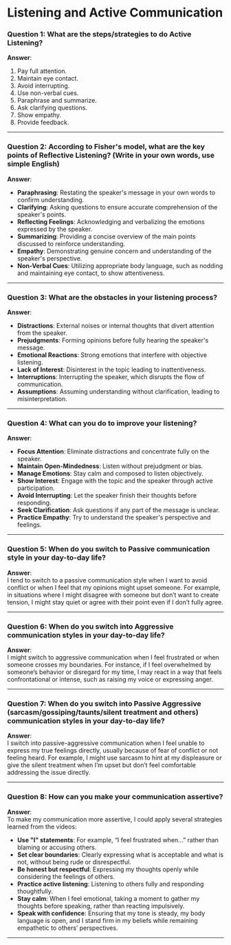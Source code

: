 
# Listening and Active Communication



### **Question 1: What are the steps/strategies to do Active Listening?**

**Answer**:  
1. Pay full attention.  
2. Maintain eye contact.  
3. Avoid interrupting.  
4. Use non-verbal cues.  
5. Paraphrase and summarize.  
6. Ask clarifying questions.  
7. Show empathy.  
8. Provide feedback.  

---

### **Question 2: According to Fisher's model, what are the key points of Reflective Listening? (Write in your own words, use simple English)**

**Answer**:  
- **Paraphrasing**: Restating the speaker's message in your own words to confirm understanding.  
- **Clarifying**: Asking questions to ensure accurate comprehension of the speaker's points.  
- **Reflecting Feelings**: Acknowledging and verbalizing the emotions expressed by the speaker.  
- **Summarizing**: Providing a concise overview of the main points discussed to reinforce understanding.  
- **Empathy**: Demonstrating genuine concern and understanding of the speaker's perspective.  
- **Non-Verbal Cues**: Utilizing appropriate body language, such as nodding and maintaining eye contact, to show attentiveness.  

---

### **Question 3: What are the obstacles in your listening process?**

**Answer**:  
- **Distractions**: External noises or internal thoughts that divert attention from the speaker.  
- **Prejudgments**: Forming opinions before fully hearing the speaker's message.  
- **Emotional Reactions**: Strong emotions that interfere with objective listening.  
- **Lack of Interest**: Disinterest in the topic leading to inattentiveness.  
- **Interruptions**: Interrupting the speaker, which disrupts the flow of communication.  
- **Assumptions**: Assuming understanding without clarification, leading to misinterpretation.  

---

### **Question 4: What can you do to improve your listening?**

**Answer**:  
- **Focus Attention**: Eliminate distractions and concentrate fully on the speaker.  
- **Maintain Open-Mindedness**: Listen without prejudgment or bias.  
- **Manage Emotions**: Stay calm and composed to listen objectively.  
- **Show Interest**: Engage with the topic and the speaker through active participation.  
- **Avoid Interrupting**: Let the speaker finish their thoughts before responding.  
- **Seek Clarification**: Ask questions if any part of the message is unclear.  
- **Practice Empathy**: Try to understand the speaker's perspective and feelings.  

---

### **Question 5: When do you switch to Passive communication style in your day-to-day life?**

**Answer**:  
I tend to switch to a passive communication style when I want to avoid conflict or when I feel that my opinions might upset someone. For example, in situations where I might disagree with someone but don’t want to create tension, I might stay quiet or agree with their point even if I don’t fully agree.

---

### **Question 6: When do you switch into Aggressive communication styles in your day-to-day life?**

**Answer**:  
I might switch to aggressive communication when I feel frustrated or when someone crosses my boundaries. For instance, if I feel overwhelmed by someone’s behavior or disregard for my time, I may react in a way that feels confrontational or intense, such as raising my voice or expressing anger.

---

### **Question 7: When do you switch into Passive Aggressive (sarcasm/gossiping/taunts/silent treatment and others) communication styles in your day-to-day life?**

**Answer**:  
I switch into passive-aggressive communication when I feel unable to express my true feelings directly, usually because of fear of conflict or not feeling heard. For example, I might use sarcasm to hint at my displeasure or give the silent treatment when I’m upset but don’t feel comfortable addressing the issue directly.

---

### **Question 8: How can you make your communication assertive?**

**Answer**:  
To make my communication more assertive, I could apply several strategies learned from the videos:  
- **Use "I" statements**: For example, “I feel frustrated when…” rather than blaming or accusing others.  
- **Set clear boundaries**: Clearly expressing what is acceptable and what is not, without being rude or disrespectful.  
- **Be honest but respectful**: Expressing my thoughts openly while considering the feelings of others.  
- **Practice active listening**: Listening to others fully and responding thoughtfully.  
- **Stay calm**: When I feel emotional, taking a moment to gather my thoughts before speaking, rather than reacting impulsively.  
- **Speak with confidence**: Ensuring that my tone is steady, my body language is open, and I stand firm in my beliefs while remaining empathetic to others’ perspectives.  

---



